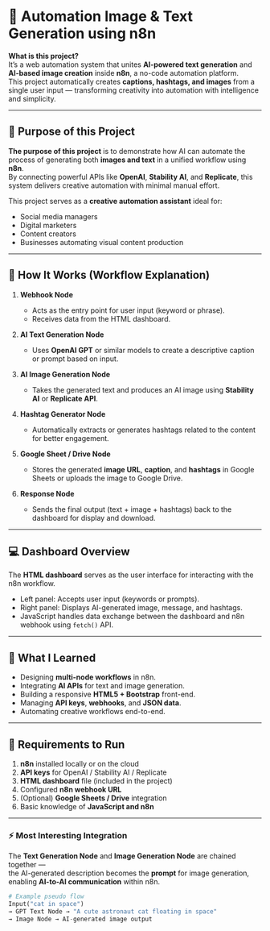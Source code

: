 # 🤖 Automation Image & Text Generation using n8n

**What is this project?**  
It’s a web automation system that unites **AI-powered text generation** and **AI-based image creation** inside **n8n**, a no-code automation platform.  
This project automatically creates **captions, hashtags, and images** from a single user input — transforming creativity into automation with intelligence and simplicity.

---

## 🎯 Purpose of this Project
**The purpose of this project** is to demonstrate how AI can automate the process of generating both **images and text** in a unified workflow using **n8n**.  
By connecting powerful APIs like **OpenAI**, **Stability AI**, and **Replicate**, this system delivers creative automation with minimal manual effort.

This project serves as a **creative automation assistant** ideal for:
- Social media managers  
- Digital marketers  
- Content creators  
- Businesses automating visual content production  

---

## 🧩 How It Works (Workflow Explanation)

1. **Webhook Node**  
   - Acts as the entry point for user input (keyword or phrase).  
   - Receives data from the HTML dashboard.

2. **AI Text Generation Node**  
   - Uses **OpenAI GPT** or similar models to create a descriptive caption or prompt based on input.

3. **AI Image Generation Node**  
   - Takes the generated text and produces an AI image using **Stability AI** or **Replicate API**.

4. **Hashtag Generator Node**  
   - Automatically extracts or generates hashtags related to the content for better engagement.

5. **Google Sheet / Drive Node**  
   - Stores the generated **image URL**, **caption**, and **hashtags** in Google Sheets or uploads the image to Google Drive.

6. **Response Node**  
   - Sends the final output (text + image + hashtags) back to the dashboard for display and download.

---

## 💻 Dashboard Overview
The **HTML dashboard** serves as the user interface for interacting with the n8n workflow.

- Left panel: Accepts user input (keywords or prompts).  
- Right panel: Displays AI-generated image, message, and hashtags.  
- JavaScript handles data exchange between the dashboard and n8n webhook using `fetch()` API.

---

## 🧠 What I Learned
- Designing **multi-node workflows** in n8n.  
- Integrating **AI APIs** for text and image generation.  
- Building a responsive **HTML5 + Bootstrap** front-end.  
- Managing **API keys**, **webhooks**, and **JSON data**.  
- Automating creative workflows end-to-end.

---

## 🧰 Requirements to Run
1. **n8n** installed locally or on the cloud  
2. **API keys** for OpenAI / Stability AI / Replicate  
3. **HTML dashboard** file (included in the project)  
4. Configured **n8n webhook URL**  
5. (Optional) **Google Sheets / Drive** integration  
6. Basic knowledge of **JavaScript and n8n**

---

### ⚡ Most Interesting Integration
The **Text Generation Node** and **Image Generation Node** are chained together —  
the AI-generated description becomes the **prompt** for image generation, enabling **AI-to-AI communication** within n8n.

```python
# Example pseudo flow
Input("cat in space") 
→ GPT Text Node → "A cute astronaut cat floating in space" 
→ Image Node → AI-generated image output
